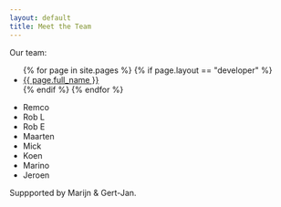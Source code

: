 ```yaml
---
layout: default
title: Meet the Team
---
```


Our team:

<ul>
{% for page in site.pages %} 
{% if page.layout == "developer" %}
<li> <a href="{{ page.url | absolute_url }}">{{ page.full_name }}</a> </li>
{% endif %} 
{% endfor %}
</ul>

 * Remco
 * Rob L
 * Rob E
 * Maarten
 * Mick
 * Koen
 * Marino
 * Jeroen

Suppported by Marijn & Gert-Jan.

